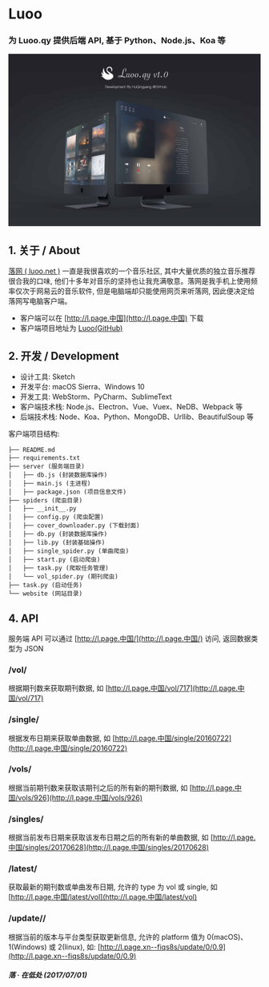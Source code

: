 # Luoo
### 为 Luoo.qy 提供后端 API, 基于 Python、Node.js、Koa 等
![Alt text](preview.jpg "Preview")

## 1. 关于 / About
[落网 ( luoo.net )](http://www.luoo.net/) 一直是我很喜欢的一个音乐社区, 其中大量优质的独立音乐推荐很合我的口味, 他们十多年对音乐的坚持也让我充满敬意。落网是我手机上使用频率仅次于网易云的音乐软件, 但是电脑端却只能使用网页来听落网, 因此便决定给落网写电脑客户端。

* 客户端可以在 [http://l.page.中国](http://l.page.中国) 下载
* 客户端项目地址为 [Luoo(GitHub)](https://github.com/HuQingyang/Luoo.qy)


## 2. 开发 / Development
* 设计工具: Sketch
* 开发平台: macOS Sierra、Windows 10
* 开发工具: WebStorm、PyCharm、SublimeText
* 客户端技术栈: Node.js、Electron、Vue、Vuex、NeDB、Webpack 等
* 后端技术栈: Node、Koa、Python、MongoDB、Urllib、BeautifulSoup 等

客户端项目结构:
```
├── README.md
├── requirements.txt
├── server (服务端目录)
│   ├── db.js (封装数据库操作)
│   ├── main.js (主进程)
│   ├── package.json (项目信息文件)
├── spiders (爬虫目录)
│   ├── __init__.py
│   ├── config.py (爬虫配置)
│   ├── cover_downloader.py (下载封面)
│   ├── db.py (封装数据库操作)
│   ├── lib.py (封装基础操作)
│   ├── single_spider.py (单曲爬虫)
│   ├── start.py (启动爬虫)
│   ├── task.py (爬取任务管理)
│   └── vol_spider.py (期刊爬虫)
├── task.py (启动任务)
└── website (网站目录)
```


## 4. API
服务端 API 可以通过 [http://l.page.中国/](http://l.page.中国/) 访问, 返回数据类型为 JSON

### /vol/<volIndex>
根据期刊数来获取期刊数据, 如 [http://l.page.中国/vol/717](http://l.page.中国/vol/717)

### /single/<singleDate>
根据发布日期来获取单曲数据, 如 [http://l.page.中国/single/20160722](http://l.page.中国/single/20160722)

### /vols/<volIndex>
根据当前期刊数来获取该期刊之后的所有新的期刊数据, 如 [http://l.page.中国/vols/926](http://l.page.中国/vols/926)

### /singles/<singleDate>
根据当前发布日期来获取该发布日期之后的所有新的单曲数据, 如 [http://l.page.中国/singles/20170628](http://l.page.中国/singles/20170628)

### /latest/<type>
获取最新的期刊数或单曲发布日期, 允许的 type 为 vol 或 single, 如 [http://l.page.中国/latest/vol](http://l.page.中国/latest/vol)

### /update/<platform>/<preVersion>
根据当前的版本与平台类型获取更新信息, 允许的 platform 值为 0(macOS)、1(Windows) 或 2(linux), 如: [http://l.page.xn--fiqs8s/update/0/0.9](http://l.page.xn--fiqs8s/update/0/0.9)


##### 落 · 在低处 (2017/07/01)